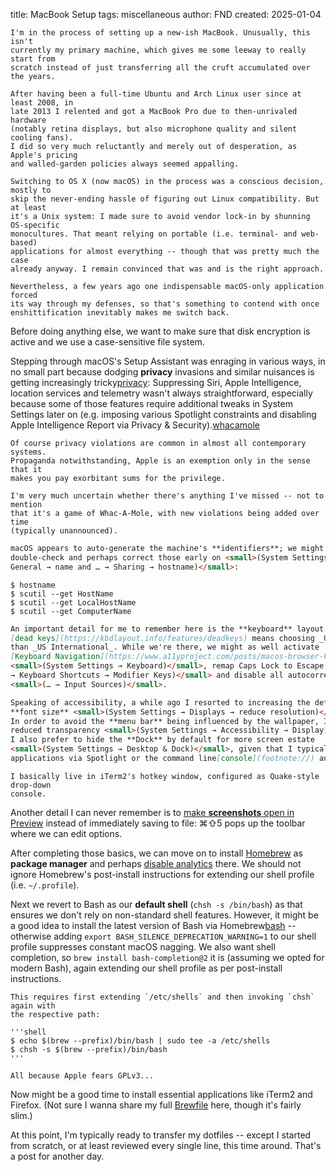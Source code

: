 title: MacBook Setup
tags: miscellaneous
author: FND
created: 2025-01-04

```intro
I'm in the process of setting up a new-ish MacBook. Unusually, this isn't
currently my primary machine, which gives me some leeway to really start from
scratch instead of just transferring all the cruft accumulated over the years.
```

```aside
After having been a full-time Ubuntu and Arch Linux user since at least 2008, in
late 2013 I relented and got a MacBook Pro due to then-unrivaled hardware
(notably retina displays, but also microphone quality and silent cooling fans).
I did so very much reluctantly and merely out of desperation, as Apple's pricing
and walled-garden policies always seemed appalling.

Switching to OS X (now macOS) in the process was a conscious decision, mostly to
skip the never-ending hassle of figuring out Linux compatibility. But at least
it's a Unix system: I made sure to avoid vendor lock-in by shunning OS-specific
monocultures. That meant relying on portable (i.e. terminal- and web-based)
applications for almost everything -- though that was pretty much the case
already anyway. I remain convinced that was and is the right approach.

Nevertheless, a few years ago one indispensable macOS-only application forced
its way through my defenses, so that's something to contend with once
enshittification inevitably makes me switch back.
```

Before doing anything else, we want to make sure that disk encryption is active
and we use a case-sensitive file system.

Stepping through macOS's Setup Assistant was enraging in various ways, in no
small part because dodging **privacy** invasions and similar nuisances is
getting increasingly tricky[privacy](footnote://): Suppressing Siri, Apple
Intelligence, location services and telemetry wasn't always straightforward,
especially because some of those features require additional tweaks in System
Settings later on (e.g. imposing various Spotlight constraints and disabling
Apple Intelligence Report via Privacy & Security).[whacamole](footnote://)

```footnote privacy
Of course privacy violations are common in almost all contemporary systems.
Propaganda notwithstanding, Apple is an exemption only in the sense that it
makes you pay exorbitant sums for the privilege.
```

```footnote whacamole
I'm very much uncertain whether there's anything I've missed -- not to mention
that it's a game of Whac-A-Mole, with new violations being added over time
(typically unannounced).
```

```markdown allowHTML
macOS appears to auto-generate the machine's **identifiers**; we might want to
double-check and perhaps correct those early on <small>(System Settings →
General → name and … → Sharing → hostname)</small>:
```

```shell
$ hostname
$ scutil --get HostName
$ scutil --get LocalHostName
$ scutil --get ComputerName
```

```markdown allowHTML
An important detail for me to remember here is the **keyboard** layout: Avoiding
[dead keys](https://kbdlayout.info/features/deadkeys) means choosing _US_ rather
than _US International_. While we're there, we might as well activate
[Keyboard Navigation](https://www.a11yproject.com/posts/macos-browser-keyboard-navigation/)
<small>(System Settings → Keyboard)</small>, remap Caps Lock to Escape <small>(…
→ Keyboard Shortcuts → Modifier Keys)</small> and disable all autocorrections
<small>(… → Input Sources)</small>.

Speaking of accessibility, a while ago I resorted to increasing the default
**font size** <small>(System Settings → Displays → reduce resolution)</small>.
In order to avoid the **menu bar** being influenced by the wallpaper, I opt for
reduced transparency <small>(System Settings → Accessibility → Display)</small>.
I also prefer to hide the **Dock** by default for more screen estate
<small>(System Settings → Desktop & Dock)</small>, given that I typically launch
applications via Spotlight or the command line[console](footnote://) anyway.
```

```footnote console
I basically live in iTerm2's hotkey window, configured as Quake-style drop-down
console.
```

Another detail I can never remember is to
[make **screenshots** open in Preview](https://www.howtogeek.com/403519/how-to-change-macos-mojaves-default-screenshot-location/)
instead of immediately saving to file: ⌘⇧5 pops up the toolbar where we can
edit options.

After completing those basics, we can move on to install
[Homebrew](https://brew.sh) as **package manager** and perhaps
[disable analytics](https://docs.brew.sh/Analytics) there. We should not ignore
Homebrew's post-install instructions for extending our shell profile (i.e.
`~/.profile`).

Next we revert to Bash as our **default shell** (`chsh -s /bin/bash`) as that
ensures we don't rely on non-standard shell features. However, it might be a
good idea to install the latest version of Bash via Homebrew[bash](footnote://) --
otherwise adding `export BASH_SILENCE_DEPRECATION_WARNING=1` to our shell
profile suppresses constant macOS nagging. We also want shell completion, so
`brew install bash-completion@2` it is (assuming we opted for modern Bash),
again extending our shell profile as per post-install instructions.

```footnote bash
This requires first extending `/etc/shells` and then invoking `chsh` again with
the respective path:

'''shell
$ echo $(brew --prefix)/bin/bash | sudo tee -a /etc/shells
$ chsh -s $(brew --prefix)/bin/bash
'''

All because Apple fears GPLv3...
```

Now might be a good time to install essential applications like iTerm2 and
Firefox. (Not sure I wanna share my full
[Brewfile](https://gist.github.com/ChristopherA/a579274536aab36ea9966f301ff14f3f)
here, though it's fairly slim.)

At this point, I'm typically ready to transfer my dotfiles -- except I started
from scratch, or at least reviewed every single line, this time around. That's a
post for another day.
